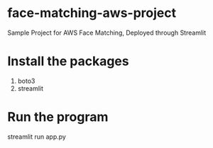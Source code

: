 # face-matching-aws-project
Sample Project for AWS Face Matching, Deployed through Streamlit

# Install the packages
1. boto3
2. streamlit

# Run the program
streamlit run app.py
